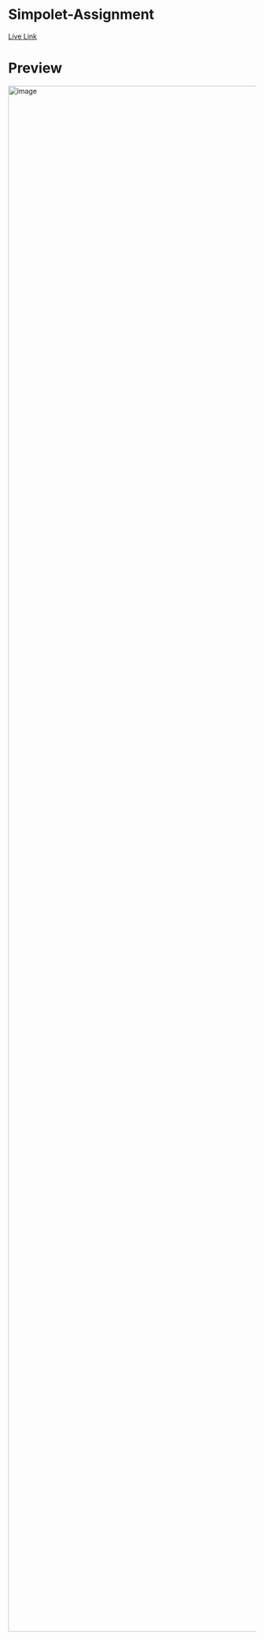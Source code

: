 # Simpolet-Assignment  
[Live Link](https://laxmimehta01.github.io/simpolet-Assignment/)
# Preview 
<img width="2880" height="3140" alt="image" src="https://github.com/user-attachments/assets/f982778a-d4bd-4443-8d11-43baf07fcb83" />

